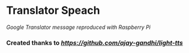 # Translator Speach #

*Google Translator message reproduced with Raspberry Pi*

### Created thanks to *https://github.com/ajay-gandhi/light-tts* ###
